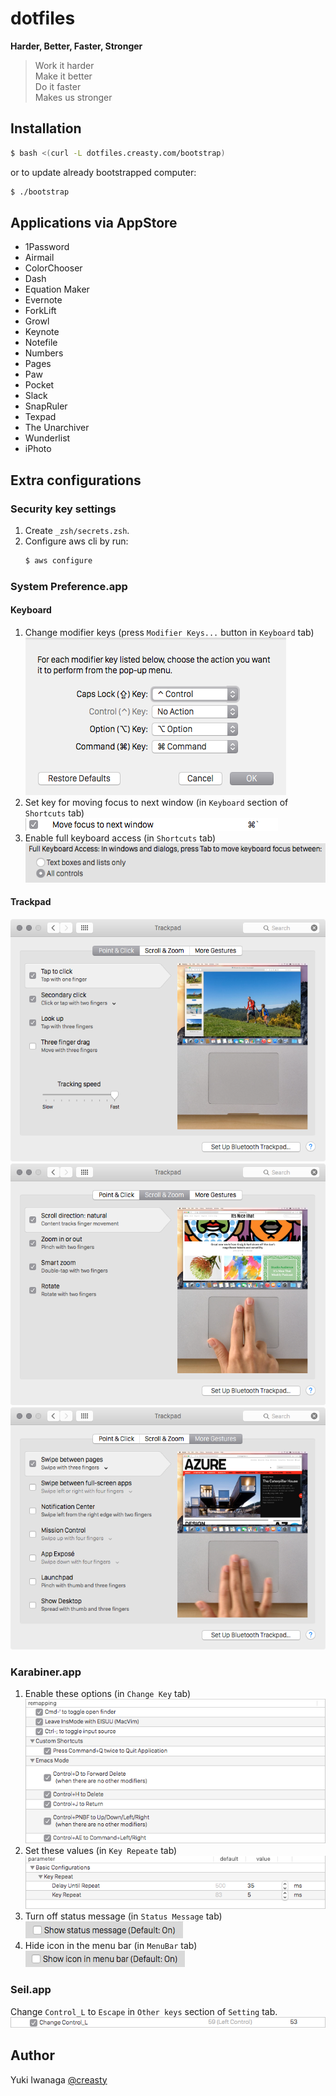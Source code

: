 dotfiles
========

**Harder, Better, Faster, Stronger**

> Work it harder  
> Make it better  
> Do it faster  
> Makes us stronger


Installation
------------

```sh
$ bash <(curl -L dotfiles.creasty.com/bootstrap)
```

or to update already bootstrapped computer:

```sh
$ ./bootstrap
```


Applications via AppStore
-------------------------

- 1Password
- Airmail
- ColorChooser
- Dash
- Equation Maker
- Evernote
- ForkLift
- Growl
- Keynote
- Notefile
- Numbers
- Pages
- Paw
- Pocket
- Slack
- SnapRuler
- Texpad
- The Unarchiver
- Wunderlist
- iPhoto


Extra configurations
--------------------

### Security key settings

1. Create `_zsh/secrets.zsh`.
2. Configure aws cli by run:
    ```sh
    $ aws configure
    ```
### System Preference.app

#### Keyboard

1. Change modifier keys (press `Modifier Keys...` button in `Keyboard` tab)
  ![](./readme/syspref/keyboard/modifiers.png)
2. Set key for moving focus to next window (in `Keyboard` section of `Shortcuts` tab)
  ![](./readme/syspref/keyboard/next_window.png)
3. Enable full keyboard access (in `Shortcuts` tab)
  ![](./readme/syspref/keyboard/access.png)

#### Trackpad

![](./readme/syspref/trackpad/point_click.png)
![](./readme/syspref/trackpad/scroll_zoom.png)
![](./readme/syspref/trackpad/more_gestures.png)

### Karabiner.app

1. Enable these options (in `Change Key` tab)
  ![](./readme/karabiner/change_key.png)
2. Set these values (in `Key Repeate` tab)
  ![](./readme/karabiner/key_repeat.png)
3. Turn off status message (in `Status Message` tab)
  ![](./readme/karabiner/status_message.png)
4. Hide icon in the menu bar (in `MenuBar` tab)
  ![](./readme/karabiner/icon.png)

### Seil.app

Change `Control_L` to `Escape` in `Other keys` section of `Setting` tab.
![](./readme/seil/control_l.png)


Author
------

Yuki Iwanaga [@creasty](https://github.com/creasty)
